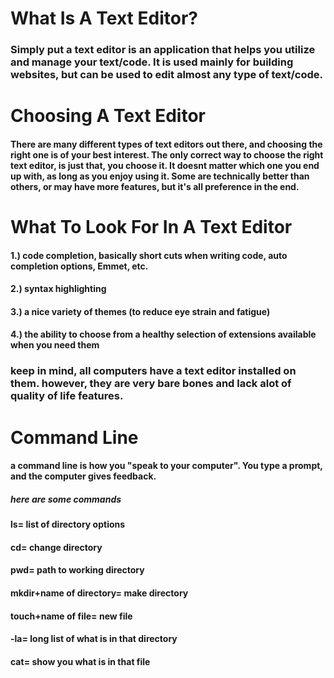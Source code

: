 # What Is A Text Editor?
### Simply put a text editor is an application that helps you utilize and manage your text/code. It is used mainly for building websites, but can be used to edit almost any type of text/code.


# Choosing A Text Editor
#### There are many different types of text editors out there, and choosing the right one is of your best interest. The only correct way to choose the right text editor, is just that, you choose it. It doesnt matter which one you end up with, as long as you enjoy using it. Some are technically better than others, or may have more features, but it's all preference in the end.

# What To Look For In A Text Editor
#### 1.) code completion, basically short cuts when writing code, auto completion options, Emmet, etc.
#### 2.) syntax highlighting
#### 3.) a nice variety of themes (to reduce eye strain and fatigue) 
#### 4.) the ability to choose from a healthy selection of extensions available when you need them
### keep in mind, all computers have a text editor installed on them. however, they are very bare bones and lack alot of quality of life features.

# Command Line
#### a command line is how you "speak to your computer". You type a prompt, and the computer gives feedback.
##### here are some commands

#### ls= list of directory options

#### cd= change directory

#### pwd= path to working directory

#### mkdir+name of directory= make directory

#### touch+name of file= new file

#### -la= long list of what is in that directory

#### cat= show you what is in that file




